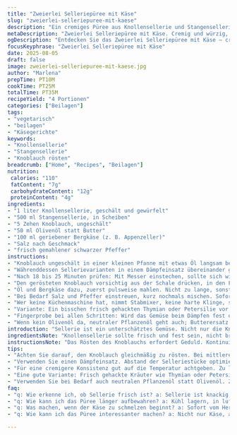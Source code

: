 ```yaml
---
title: "Zweierlei Selleriepüree mit Käse"
slug: "zweierlei-selleriepuree-mit-kaese"
description: "Ein cremiges Püree aus Knollensellerie und Stangensellerie mit einer überraschenden Note von Bergkäse und geröstetem Knoblauch. Statt klassischem Parmesan greife ich hier auf einen würzigen Bergkäse zurück, der eine tiefere, herzhaftere Geschmacksbasis liefert. Der Knoblauch wird nicht nur gedämpft, sondern leicht geröstet vor dem Pürieren, um bitteren Nachgeschmack zu vermeiden. Die Menge der Sellerievarianten wurde etwas angepasst, damit die Textur nicht zu wässrig, aber auch nicht zu schwer wird. Die Zubereitungsmethode setzt auf sensorische Wahrnehmung und weniger auf starre Zeitvorgaben. Vermeide die häufige Pasteurisierung des Gemüses, die das Aroma raubt. Dieses Gericht ist glutenfrei, laktosefrei dank Butterersatz, eiweißfrei und kommt ganz ohne Nüsse aus."
metaDescription: "Zweierlei Selleriepüree mit Käse. Cremig und würzig, perfekt für kreative Kochmomente."
ogDescription: "Entdecken Sie das Zweierlei Selleriepüree mit Käse – cremig, aromatisch und ein Hit bei jedem Festessen."
focusKeyphrase: "Zweierlei Selleriepüree mit Käse"
date: 2025-08-05
draft: false
image: zweierlei-selleriepuree-mit-kaese.jpg
author: "Marlena"
prepTime: PT10M
cookTime: PT25M
totalTime: PT35M
recipeYield: "4 Portionen"
categories: ["Beilagen"]
tags:
- "vegetarisch"
- "beilagen"
- "Käsegerichte"
keywords:
- "Knollensellerie"
- "Stangensellerie"
- "Knoblauch rösten"
breadcrumb: ["Home", "Recipes", "Beilagen"]
nutrition: 
 calories: "110"
 fatContent: "7g"
 carbohydrateContent: "12g"
 proteinContent: "4g"
ingredients:
- "1 liter Knollensellerie, geschält und gewürfelt"
- "500 ml Stangensellerie, in Scheiben"
- "5 Zehen Knoblauch, ungeschält"
- "50 ml Olivenöl statt Butter"
- "100 ml geriebener Bergkäse (z. B. Appenzeller)"
- "Salz nach Geschmack"
- "frisch gemahlener schwarzer Pfeffer"
instructions:
- "Knoblauch ungeschält in einer kleinen Pfanne mit etwas Öl langsam bei mittlerer Hitze rösten bis die Spitzen leicht braun sind und das Aroma weich wird; aufpassen, dass er nicht verbrennt - schmeckt sonst schnell bitter."
- "Währenddessen Sellerievarianten in einem Dämpfeinsatz übereinander geben. Optimaler Abstand zwischen den Stücken, dass heiße Luft zirkulieren kann. Deckel drauf; keinen zu engen Sitz, sonst wird zu feucht."
- "Nach 18 bis 25 Minuten prüfen: Mit Messer einstechen, sollte sich wie butterweich anfühlen, ohne zu brechen. Sellerie darf nicht zerfallen, sonst ist alles zu matschig. Geräusche der Dampfbläschen nehmen ab, Aroma wird intensiver."
- "Den gerösteten Knoblauch vorsichtig aus der Schale drücken, in den Foodprocessor geben. Sellerie ebenfalls schnell, damit kein Abkühlen einsetzt."
- "Öl und Bergkäse dazu, zuerst pulsweise mahlen. Nicht zu lange, sonst zu warm, Käse schmilzt zu früh, Konsistenz wird klebrig."
- "Bei Bedarf Salz und Pfeffer einstreuen, kurz nochmals mischen. Sofort servieren, weil Püree sonst stoppt und schwer wird."
- "Wer keine Küchenmaschine hat, nimmt Stabmixer, keine harte Klinge, sonst wird es faserig."
- "Variante: Ein bisschen frisch gehackten Thymian oder Petersilie vor dem Servieren drüberstreuen für frische, leicht herbe Noten."
- "Fingerprobe bei allen Schritten: Wird das Gemüse beim Dämpfen fest oder anfängt matschig? Eher noch ein paar Minuten. Beim Mixen: Masse darf locker, aber cremig bleiben, sonst zu wässrig oder zu fest."
- "Wenn kein Olivenöl da, neutraler Pflanzenöl geht auch; Butterersatz funktioniert, aber nicht zu stark erhitzen."
introduction: "Sellerie ist ein unterschätztes Gemüse. Nicht nur die Knolle, sondern vor allem die Kombination aus Knollensellerie und Stangensellerie entfaltet eine interessante Aromabalance, die viele übersehen. Dabei habe ich mich oft an Standardrezepten gestoßen, die oft zu trocken oder zu breit waren. Durch den Einsatz von Bergkäse statt klassischem Parmesan bekommt das Püree eine würzigere Tiefe, die sich im Aroma stärker durchsetzt. Knoblauch sollte auf keinen Fall roh in die Mischung – er wird durch Rösten sanfter und verliert jede Schärfe. Ich habe gelernt, dass die Konsistenz entscheidend ist. Zu langes Dämpfen macht das Gemüse matschig; zu kurz bleibt es faserig und hart. Feine Sensorik beim Stäubchen auf der Oberfläche, dünne Rissbildung am Rand und ein leicht federndes Gefühl beim Draufdrücken signalisieren den richtigen Gargrad. Die Zubereitung hier folgt weniger der Uhr, sondern dem direkten Gefühl und einer bewussten Einschätzung der Zutaten."
ingredientsNote: "Knollensellerie sollte frisch und fest sein, nicht brüchig oder schon ausgeprägt holzig. Stangensellerie eher knackig und relativ jung. Bergkäse kann je nach Region variieren; je würziger, desto besser – ich nehme gerne Appenzeller oder ähnlichen Käse mit intensiver Note. Gewöhnlicher Parmesan (Parmigiano Reggiano) ist natürlich eine Alternative, wenn keine Bergkäse verfügbar. Olivenöl ersetzt Butter, um das Gericht laktosefrei und leichter zu halten, zudem bringt es eine fruchtige Note. Knoblauch langsam rösten, nie direkt ins Gemüse geben, sonst bekommt man schnell einen bitteren Unterton. Falls kein Foodprocessor, hilft auch ein Kartoffelstampfer; dann aber mit Flüssigkeit nachjustieren, um cremige Konsistenz zu erreichen. Salz sparsam dosieren, da Käse bereits salzig ist."
instructionsNote: "Das Rösten des Knoblauchs erfordert Geduld. Kontinuierliches Beobachten ist wichtig, zu hohe Hitze und zu frühes Anheben des Deckels beim Dämpfen führen zum Verlust des aromatischen Dampfes. Finden Sie die richtige Dämpferposition – zu nah am Wasser macht es matschig, zu fern wird es hart. Ich bevorzuge die Kombination aus visueller Kontrolle (Farbgebung, keine graue oder weiße Stellen auf Gemüse), und haptischem Test beim Einstechen. Beim Pürieren zuerst kurze Impulse, damit das Gemüse nicht überhitzt und der Käse nicht klumpig wird. Hitzestau unbedingt vermeiden, sonst trennt sich das Fett ab und der Geschmack wird unangenehm. Diese Technik erlaubt eine lockerere und luftigere Textur. Abschmecken nach dem Pürieren; die perfekte Balance zwischen Salz, Pfeffer und Käse kann täuschen, also langsam vorgehen. Restpüree kann man einfrieren, aber frisch serviert entfaltet es sein volles Aroma."
tips:
- "Achten Sie darauf, den Knoblauch gleichmäßig zu rösten. Bei mittlerer Hitze arbeiten, um Bitterkeit zu vermeiden. Wenn er leicht braun ist, runter vom Herd. Das Aroma wird wunderbar."
- "Verwenden Sie einen Dämpfeinsatz. Abstand der Selleriestücke optimieren. Dampf muss zirkulieren können. Prüfen Sie den Gargrad regelmäßig. Muss butterweich sein, aber nicht zerfallen."
- "Für eine cremigere Konsistenz gut auf die Temperatur achtgeben. Zu lang dämpfen macht das Gemüse matschig. Zu kurz bleibt alles hart. Den perfekten Gargrad finden."
- "Eine gute Variante: Frisch gehackte Kräuter wie Thymian oder Petersilie für einen frischen Akzent. Das bringt Farbe und Aroma zusätzlich hinzu. Das Auge isst mit."
- "Verwenden Sie bei Bedarf auch neutralen Pflanzenöl statt Olivenöl. Zum Pürieren ein wenig Flüssigkeit hinzugeben, um die Cremigkeit zu erreichen. Kartoffelstampfer funktioniert auch bei Fehlen des Foodprocessors."
faq:
- "q: Wie erkenne ich, ob Sellerie frisch ist? a: Sellerie ist knackig, fest, nicht brüchig. Knollensellerie muss schwer in der Hand liegen. Der Geruch sollte erdig sein."
- "q: Wie kann ich das Püree länger aufbewahren? a: Kühl lagern, in luftdichten Behältern einfrieren. Vor dem Servieren gut durchmischen. Frisch ist immer besser."
- "q: Was machen, wenn der Käse zu schmelzen beginnt? a: Sofort vom Herd nehmen, damit das Püree nicht klebrig wird. Temperaturschock schaffen hilft oft."
- "q: Wie kann ich das Püree interessanter machen? a: Nicht nur Käse, auch geröstete Nüsse, ein Hauch Zitrone. Variationen ausprobieren, um eigene Kreationen zu finden."

---
```

